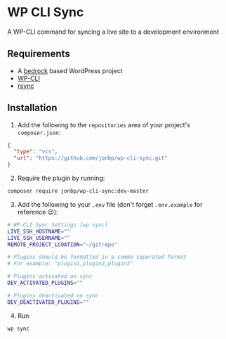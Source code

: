 # WP CLI Sync

A WP-CLI command for syncing a live site to a development environment

## Requirements

* A [bedrock](https://github.com/wp-cli/wp-cli) based WordPress project
* [WP-CLI](https://github.com/wp-cli/wp-cli)
* [rsync](https://rsync.samba.org)

## Installation

1. Add the following to the `repositories` area of your project's `composer.json`:

```json
{
  "type": "vcs",
  "url": "https://github.com/jonbp/wp-cli-sync.git"
}
```

2. Require the plugin by running:

```sh
composer require jonbp/wp-cli-sync:dev-master
```

3. Add the following to your `.env` file (don't forget `.env.example` for reference 😉):

```sh
# WP-CLI Sync Settings [wp sync]
LIVE_SSH_HOSTNAME=""
LIVE_SSH_USERNAME=""
REMOTE_PROJECT_LCOATION="~/gitrepo"

# Plugins should be formatted in a comma seperated format
# For example: "plugin1,plugin2,plugin3"

# Plugins activated on sync
DEV_ACTIVATED_PLUGINS=""

# Plugins deactivated on sync
DEV_DEACTIVATED_PLUGINS=""
```

4. Run

```sh
wp sync
```